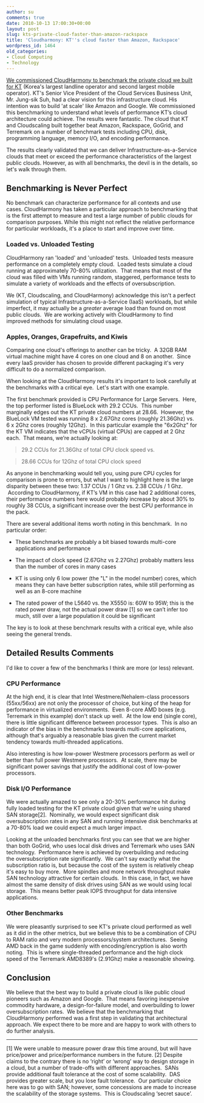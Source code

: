 ```yaml
---
author: su
comments: true
date: 2010-10-13 17:00:30+00:00
layout: post
slug: kts-private-cloud-faster-than-amazon-rackspace
title: 'Cloudharmony: KT''s cloud faster than Amazon, Rackspace'
wordpress_id: 1464
old_categories:
- Cloud Computing
- Technology
---
```


[We commissioned CloudHarmony to benchmark the private cloud we built for KT](http://blog.cloudharmony.com/2010/10/cloudscaling-kt-private-cloud.html) (Korea's largest landline operator and second largest mobile operator). KT's Senior Vice President of the Cloud Services Business Unit, Mr. Jung-sik Suh, had a clear vision for this infrastructure cloud. His intention was to build 'at scale' like Amazon and Google. We commissioned this benchmarking to understand what levels of performance KT’s cloud architecture could achieve. The results were fantastic. The cloud that KT and Cloudscaling built together beat Amazon, Rackspace, GoGrid, and Terremark on a number of benchmark tests including CPU, disk, programming language, memory I/O, and encoding performance.

The results clearly validated that we can deliver Infrastructure-as-a-Service clouds that meet or exceed the performance characteristics of the largest public clouds. However, as with all benchmarks, the devil is in the details, so let's walk through them.

<!-- more -->


## Benchmarking is Never Perfect


No benchmark can characterize performance for all contexts and use cases. CloudHarmony has taken a particular approach to benchmarking that is the first attempt to measure and test a large number of public clouds for comparison purposes. While this might not reflect the relative performance for particular workloads, it's a place to start and improve over time.


### Loaded vs. Unloaded Testing


CloudHarmony ran 'loaded' and 'unloaded' tests.  Unloaded tests measure performance on a completely empty cloud.  Loaded tests simulate a cloud running at approximately 70-80% utilization.  That means that most of the cloud was filled with VMs running random, staggered, performance tests to simulate a variety of workloads and the effects of oversubscription.

We (KT, Cloudscaling, and CloudHarmony) acknowledge this isn't a perfect simulation of typical Infrastructure-as-a-Service (IaaS) workloads, but while imperfect, it may actually be a *greater* average load than found on most public clouds.  We are working actively with CloudHarmony to find improved methods for simulating cloud usage.


### Apples, Oranges, Grapefruits, and Kiwis


Comparing one cloud's offerings to another can be tricky.  A 32GB RAM virtual machine might have 4 cores on one cloud and 8 on another.  Since every IaaS provider has chosen to provide different packaging it's very difficult to do a normalized comparison.

When looking at the CloudHarmony results it's important to look carefully at the benchmarks with a critical eye.  Let's start with one example.

The first benchmark provided is CPU Performance for Large Servers.  Here, the top performer listed is BlueLock with 29.2 CCUs.  This number marginally edges out the KT private cloud numbers at 28.66.  However, the BlueLock VM tested was running 8 x 2.67Ghz cores (roughly 21.36Ghz) vs. 6 x 2Ghz cores (roughly 12Ghz).  In this particular example the "6x2Ghz" for the KT VM indicates that the vCPUs (virtual CPUs) are capped at 2 Ghz each.  That means, we’re actually looking at:




> 
> 29.2 CCUs for 21.36Ghz of total CPU clock speed vs.
> 
> 

> 
> 28.66 CCUs for 12Ghz of total CPU clock speed
> 
> 



As anyone in benchmarking would tell you, using pure CPU cycles for comparison is prone to errors, but what I want to highlight here is the large disparity between these two: 1.37 CCUs / 1 Ghz vs. 2.38 CCUs / 1 Ghz.  According to CloudHarmony, if KT’s VM in this case had 2 additional cores, their performance numbers here would probably increase by about 30% to roughly 38 CCUs, a significant increase over the best CPU performance in the pack.

There are several additional items worth noting in this benchmark.  In no particular order:



	
  * These benchmarks are probably a bit biased towards multi-core applications and performance

	
  * The impact of clock speed (2.67Ghz vs 2.27Ghz) probably matters less than the number of cores in many cases

	
  * KT is using only 6 low power (the "L" in the model number) cores, which means they can have better subscription rates, while still performing as well as an 8-core machine

	
  * The rated power of the L5640 vs. the X5550 is: 60W to 95W; this is the rated power draw, not the actual power draw [1] so we can’t infer too much, still over a large population it could be significant


The key is to look at these benchmark results with a critical eye, while also seeing the general trends.


## Detailed Results Comments


I'd like to cover a few of the benchmarks I think are more (or less) relevant.


### CPU Performance


At the high end, it is clear that Intel Westmere/Nehalem-class processors (55xx/56xx) are not only the processor of choice, but king of the heap for performance in virtualized environments.  Even 8-core AMD boxes (e.g. Terremark in this example) don't stack up well.  At the low end (single core), there is little significant difference between processor types.  This is also an indicator of the bias in the benchmarks towards multi-core applications, although that's arguably a reasonable bias given the current market tendency towards multi-threaded applications.

Also interesting is how low-power Westmere processors perform as well or better than full power Westmere processors.  At scale, there may be significant power savings that justify the additional cost of low-power processors.


### Disk I/O Performance


We were actually amazed to see only a 20-30% performance hit during fully loaded testing for the KT private cloud given that we're using shared SAN storage[2].  Nominally, we would expect significant disk oversubscription rates in any SAN and running intensive disk benchmarks at a 70-80% load we could expect a much larger impact.

Looking at the unloaded benchmarks first you can see that we are higher than both GoGrid, who uses local disk drives and Terremark who uses SAN technology.  Performance here is achieved by overbuilding and reducing the oversubscription rate significantly.  We can't say exactly what the subscription ratio is, but because the cost of the system is relatively cheap it's easy to buy more.  More spindles and more network throughput make SAN technology attractive for certain clouds.  In this case, in fact, we have almost the same density of disk drives using SAN as we would using local storage.  This means better peak IOPS throughput for data intensive applications.


### Other Benchmarks


We were pleasantly surprised to see KT's private cloud performed as well as it did in the other metrics, but we believe this to be a combination of CPU to RAM ratio and very modern processors/system architectures.  Seeing AMD back in the game suddenly with encoding/encryption is also worth noting.  This is where single-threaded performance and the high clock speed of the Terremark AMD8389's (2.91Ghz) make a reasonable showing.


## Conclusion


We believe that the best way to build a private cloud is like public cloud pioneers such as Amazon and Google.  That means favoring inexpensive commodity hardware, a design-for-failure model, and overbuilding to lower oversubscription rates.  We believe that the benchmarking that CloudHarmony performed was a first step in validating that architectural approach. We expect there to be more and are happy to work with others to do further analysis.

----
[1] We were unable to measure power draw this time around, but will have price/power and price/performance numbers in the future.
[2] Despite claims to the contrary there is no ‘right’ or ‘wrong’ way to design storage in a cloud, but a number of trade-offs with different approaches.  SANs provide additional fault tolerance at the cost of some scalability.  DAS provides greater scale, but you lose fault tolerance.  Our particular choice here was to go with SAN; however, some concessions are made to increase the scalability of the storage systems.  This is Cloudscaling ‘secret sauce’.
